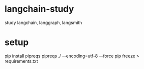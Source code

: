 # langchain-study
study langchain, langgraph, langsmith

# setup
pip install pipreqs
pipreqs ./ --encoding=utf-8 --force
pip freeze > requirements.txt
